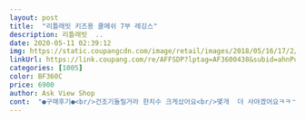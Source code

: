 ```yaml
---
layout: post 
title:  "리틀래빗 키즈용 쿨메쉬 7부 레깅스" 
description: 리틀래빗  ..
date: 2020-05-11 02:39:12 
img: https://static.coupangcdn.com/image/retail/images/2018/05/16/17/2/742ac9a4-ba52-4a33-b3d3-568880aad4e2.jpg 
linkUrl: https://link.coupang.com/re/AFFSDP?lptag=AF3600438&subid=ahnPublicAsk&pageKey=92336343&itemId=286927896&vendorItemId=3704198207&traceid=V0-113-fc442ca5d1db118e 
categories: [1005] 
color: BF360C 
price: 6900 
author: Ask View Shop 
cont:  "●구매후기●<br/>건조기돌릴거라 한치수 크게샀어요<br/>몇개  더 사야겠어요ㅋㅋㄱㄱ<br/>무릎 덮어서 넘어져도 그나마 좀 덜 다칠거 같아요.<br/><br/>여름에 딱 좋네요.<br/><br/>여름에 시원할거같아요ㅋㅋ<br/>키 96 몸무게 15인데 상품평보고 일부로 한사이즈 크게 L로 샀는데 정말로 딱 맞아요ㅜ 허리가 특히ㅜㅎㅎ 생각보다 작게 나온거 같아요 ㅎㅎ 몇번 입혀보고 구멍 안나면 재구매하려구요 가성비 좋아용^_^<br/>건조기돌릴거라 한치수 크게샀어요<br/>몇개  더 사야겠어요ㅋㅋㄱㄱ<br/>무릎 덮어서 넘어져도 그나마 좀 덜 다칠거 같아요.<br/><br/>여름에 딱 좋네요.<br/><br/>여름에 시원할거같아요ㅋㅋ<br/>키 96 몸무게 15인데 상품평보고 일부로 한사이즈 크게 L로 샀는데 정말로 딱 맞아요ㅜ 허리가 특히ㅜㅎㅎ 생각보다 작게 나온거 같아요 ㅎㅎ 몇번 입혀보고 구멍 안나면 재구매하려구요 가성비 좋아용^_^<br/>" 
---
```

